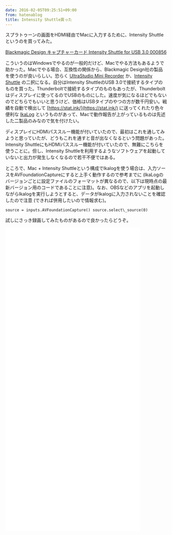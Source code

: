 ```yaml
---
date: 2016-02-05T09:25:51+09:00
from: hatenablog
title: Intensity Shuttle買った
---
```

スプラトゥーンの画面をHDMI経由でMacに入力するために、Intensity Shuttleというのを買ってみた。

[Blackmagic Design キャプチャーカード Intensity Shuttle for USB 3.0 000856](https://www.amazon.co.jp/dp/B003WSQTWU)

こういうのはWindowsでやるのが一般的だけど、Macでやる方法もあるようで助かった。Macでやる場合、互換性の関係から、Blackmagic Design社の製品を使うのが良いらしい。恐らく [UltraStudio Mini Recorder](https://www.blackmagicdesign.com/jp/store/record-capture-playback/ultrastudiothunderbolt/W-DLUS-04) か、[Intensity Shuttle](https://www.blackmagicdesign.com/jp/products/intensity) の二択になる。自分はIntensity ShuttleのUSB 3.0で接続するタイプのものを買った。Thunderboltで接続するタイプのものもあったが、Thunderboltはディスプレイに使ってるのでUSBのものにした。速度が気になるほどでもないのでどちらでもいいと思うけど、価格はUSBタイプのやつの方が数千円安い。戦績を自動で検出して [https://stat.ink/](https://stat.ink/) に送ってくれたり色々便利な [IkaLog](https://github.com/hasegaw/IkaLog) というものがあって、Macで動作報告が上がっているものは先述した二製品のみなので気を付けたい。

ディスプレイにHDMIパススルー機能が付いていたので、最初はこれを通してみようと思っていたが、どうもこれを通すと音が出なくなるという問題があった。Intensity ShuttleにもHDMIパススルー機能が付いていたので、無難にこちらを使うことに。但し、Intensity Shuttleを利用するようなソフトウェアを起動していないと出力が発生しなくなるので若干不便ではある。

ところで、Mac + Intensity Shuttleという構成でIkalogを使う場合は、入力ソースをAVFoundationCaptureにすると上手く動作するので参考までに (IkaLogのバージョンごとに設定ファイルのフォーマットが異なるので、以下は現時点の最新バージョン用のコードであることに注意)。なお、OBSなどのアプリを起動しながらIkalogを実行しようとすると、データがIkalogに入力されないことを確認したので注意 (できれば併用したいので情報求む)。

```
source = inputs.AVFoundationCapture() source.select\_source(0)
```

試しにさっき録画してみたものがあるので良かったらどうぞ。

<iframe width="420" height="315" frameborder="0" allowfullscreen="" src="//www.youtube.com/embed/cUvP1cshSrs"></iframe><iframe width="420" height="315" frameborder="0" allowfullscreen="" src="//www.youtube.com/embed/fTkwLncEiH8"></iframe><iframe width="420" height="315" frameborder="0" allowfullscreen="" src="//www.youtube.com/embed/JVg1-Y8XEbM"></iframe>